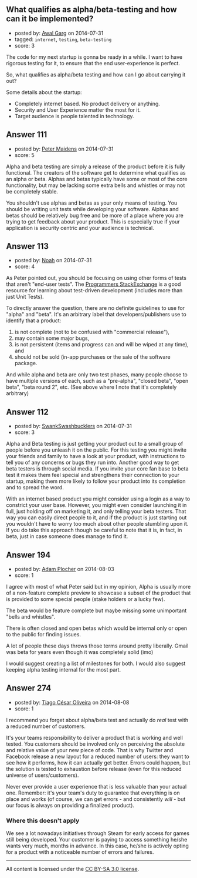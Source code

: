 ## What qualifies as alpha/beta-testing and how can it be implemented?

- posted by: [Awal Garg](https://stackexchange.com/users/3333488/awal-garg) on 2014-07-31
- tagged: `internet`, `testing`, `beta-testing`
- score: 3

<p>The code for my next startup is gonna be ready in a while. I want to have rigorous testing for it, to ensure that the end user-experience is perfect.</p>

<p>So, what qualifies as alpha/beta testing and how can I go about carrying it out?</p>

<p>Some details about the startup:</p>

<ul>
<li>Completely internet based. No product delivery or anything.</li>
<li>Security and User Experience matter the most for it.</li>
<li>Target audience is people talented in technology.</li>
</ul>



## Answer 111

- posted by: [Peter Maidens](https://stackexchange.com/users/4637522/peter-maidens) on 2014-07-31
- score: 5

<p>Alpha and beta testing are simply a release of the product before it is fully functional. The creators of the software get to determine what qualifies as an alpha or beta. Alphas and betas typically have some or most of the core functionality, but may be lacking some extra bells and whistles or may not be completely stable.</p>

<p>You shouldn't use alphas and betas as your only means of testing. You should be writing unit tests while developing your software. Alphas and betas should be relatively bug free and be more of a place where you are trying to get feedback about your product. This is especially true if your application is security centric and your audience is technical.</p>



## Answer 113

- posted by: [Noah](https://stackexchange.com/users/4382547/noah) on 2014-07-31
- score: 4

<p>As Peter pointed out, you should be focusing on using other forms of tests that aren't "end-user tests". The <a href="https://softwareengineering.stackexchange.com/">Programmers StackExchange</a> is a good resource for learning about test-driven development (includes more than just Unit Tests).</p>

<p>To directly answer the question, there are no definite guidelines to use for "alpha" and "beta". It's an arbitrary label that developers/publishers use to identify that a product:</p>

<ol>
<li>is not complete (not to be confused with "commercial release"),</li>
<li>may contain some major bugs,</li>
<li>is not persistent (items and progress can and will be wiped at any time), and</li>
<li>should not be sold (in-app purchases or the sale of the software package.</li>
</ol>

<p>And while alpha and beta are only two test phases, many people choose to have multiple versions of each, such as a "pre-alpha", "closed beta", "open beta", "beta round 2", etc. (See above where I note that it's completely arbitrary)</p>



## Answer 112

- posted by: [SwankSwashbucklers](https://stackexchange.com/users/3088589/swankswashbucklers) on 2014-07-31
- score: 3

<p>Alpha and Beta testing is just getting your product out to a small group of people before you unleash it on the public. For this testing you might invite your friends and family to have a look at your product, with instructions to tell you of any concerns or bugs they run into. Another good way to get beta testers is through social media. If you invite your core fan base to beta test it makes them feel special and strengthens their connection to your startup, making them more likely to follow your product into its completion and to spread the word.</p>

<p>With an internet based product you might consider using a login as a way to constrict your user base. However, you might even consider launching it in full, just holding off on marketing it, and only telling your beta testers. That way you can easily direct people to it, and if the product is just starting out you wouldn't have to worry too much about other people stumbling upon it. If you do take this approach though be careful to note that it is, in fact, in beta, just in case someone does manage to find it.</p>



## Answer 194

- posted by: [Adam Plocher](https://stackexchange.com/users/378064/adam-plocher) on 2014-08-03
- score: 1

<p>I agree with most of what Peter said but in my opinion, Alpha is usually more of a non-feature complete preview to showcase a subset of the product that is provided to some special people (stake holders or a lucky few).</p>

<p>The beta would be feature complete but maybe missing some unimportant "bells and whistles".</p>

<p>There is often closed and open betas which would be internal only or open to the public for finding issues.</p>

<p>A lot of people these days throws those terms around pretty liberally. Gmail was beta for years even though it was completely solid (imo)</p>

<p>I would suggest creating a list of milestones for both. I would also suggest keeping alpha testing internal for the most part.</p>



## Answer 274

- posted by: [Tiago César Oliveira](https://stackexchange.com/users/1257691/tiago-c-sar-oliveira) on 2014-08-08
- score: 1

<p>I recommend you forget about alpha/beta test and actually do <em>real</em> test with a reduced number of customers.</p>

<p>It's your teams responsibility to deliver a product that is working and well tested. You customers should be involved only on perceiving the absolute and relative value of your new piece of code. That is why Twitter and Facebook release a new layout for a reduced number of users: they want to see how it performs, how it can actually get better. Errors could happen, but the solution is tested to exhaustion before release (even for this reduced universe of users/customers).</p>

<p>Never ever provide a user experience that is less valuable than your actual one. Remember: it's your team's duty to guarantee that everything is on place and works (of course, we can get errors - and consistently <em>will</em> - but our focus is always on providing a finalized product).</p>

<h3>Where this doesn't apply</h3>

<p>We see a lot nowadays initiatives through Steam for early access for games still being developed. Your customer is paying to access something he/she wants very much, months in advance. In this case, he/she is actively opting for a product with a noticeable number of errors and failures.</p>




---

All content is licensed under the [CC BY-SA 3.0 license](https://creativecommons.org/licenses/by-sa/3.0/).
